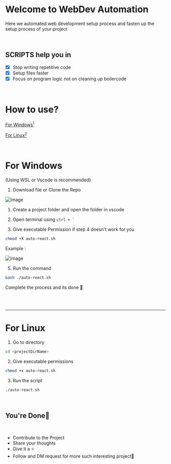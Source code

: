 # Welcome to WebDev Automation

Here we automated web development setup process and fasten up the setup process
of your project

<br>

## SCRIPTS help you in

-   [x] Stop writing repetitive code
-   [x] Setup files faster
-   [x] Focus on program logic not on cleaning up boilercode

<br>

# How to use?

[For Windows<sup>1<sup>](#for-windows)

[For Linux<sup>2<sup>](#for-linux)

<br>

# For Windows

(Using WSL or Vscode is recommended)

1.  Download file or Clone the Repo

![image](https://github.com/Arghyahub/SCRIPTS/assets/84245432/56891d98-fec5-47da-af42-7186323feeb1)

1. Create a project folder and open the folder in vscode

2. Open terminal using `` ctrl + `  ``

3. Give executable Permission if step 4 doesn't work for you

```bash
chmod +X auto-react.sh
```

Example :

![image](https://github.com/Arghyahub/SCRIPTS/assets/84245432/f88bf23b-b748-4efe-a012-36e036008dd2)

5. Run the command

```bash
bash ./auto-react.sh
```

Complete the process and its done 💖

<br>

<br>

---

# For Linux

1. Go to directory

```bash
cd <projectDirName>
```

2. Give executable permissions

```bash
chmod +x auto-react.sh
```

3. Run the script

```bash
./auto-react.sh
```

<br>

## You're Done🎉

<br>

-   Contribute to the Project
-   Share your thoughts
-   Give it a ⭐
-   Follow and DM request for more such interesting project💖
